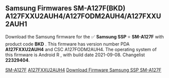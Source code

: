 <h2>Samsung Firmwares SM-A127F(BKD) A127FXXU2AUH4/A127FODM2AUH4/A127FXXU2AUH1</h2>
Download the Samsung firmware for the ✅ <strong>Samsung SSP </strong> ⭐ <strong>SM-A127F</strong> with product code <strong>BKD</strong> . This firmware has version number PDA <strong>A127FXXU2AUH4</strong> and CSC A127FODM2AUH4. The operating system of this firmware is Android R , with build date 2021-09-08. Changelist <strong>22329404</strong>.


[SM-A127F](https://samfirm.shop/samsung/model/SM-A127F)
[A127FXXU2AUH4](https://samfirm.shop/samsung/pda/A127FXXU2AUH4)
[Download Firmware Samsung SSP SM-A127F](https://samfirm.shop/samsung/firmware/454474)
